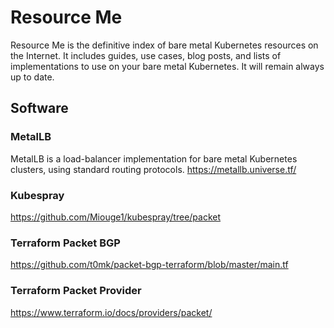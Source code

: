 # Resource Me

Resource Me is the definitive index of bare metal Kubernetes 
resources on the Internet. It includes guides, use cases, 
blog posts, and lists of implementations to use on your 
bare metal Kubernetes. It will remain always up to date.

## Software

### MetalLB

MetalLB is a load-balancer implementation for bare metal Kubernetes 
clusters, using standard routing protocols. https://metallb.universe.tf/

### Kubespray

https://github.com/Miouge1/kubespray/tree/packet


### Terraform Packet BGP

https://github.com/t0mk/packet-bgp-terraform/blob/master/main.tf

### Terraform Packet Provider

https://www.terraform.io/docs/providers/packet/

